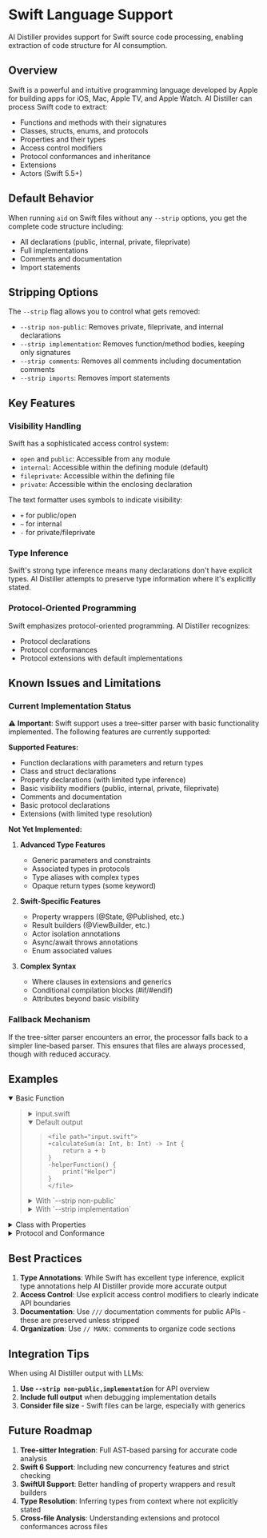 # Swift Language Support

AI Distiller provides support for Swift source code processing, enabling extraction of code structure for AI consumption.

## Overview

Swift is a powerful and intuitive programming language developed by Apple for building apps for iOS, Mac, Apple TV, and Apple Watch. AI Distiller can process Swift code to extract:

- Functions and methods with their signatures
- Classes, structs, enums, and protocols
- Properties and their types
- Access control modifiers
- Protocol conformances and inheritance
- Extensions
- Actors (Swift 5.5+)

## Default Behavior

When running `aid` on Swift files without any `--strip` options, you get the complete code structure including:

- All declarations (public, internal, private, fileprivate)
- Full implementations
- Comments and documentation
- Import statements

## Stripping Options

The `--strip` flag allows you to control what gets removed:

- `--strip non-public`: Removes private, fileprivate, and internal declarations
- `--strip implementation`: Removes function/method bodies, keeping only signatures
- `--strip comments`: Removes all comments including documentation comments
- `--strip imports`: Removes import statements

## Key Features

### Visibility Handling

Swift has a sophisticated access control system:
- `open` and `public`: Accessible from any module
- `internal`: Accessible within the defining module (default)
- `fileprivate`: Accessible within the defining file
- `private`: Accessible within the enclosing declaration

The text formatter uses symbols to indicate visibility:
- `+` for public/open
- `~` for internal
- `-` for private/fileprivate

### Type Inference

Swift's strong type inference means many declarations don't have explicit types. AI Distiller attempts to preserve type information where it's explicitly stated.

### Protocol-Oriented Programming

Swift emphasizes protocol-oriented programming. AI Distiller recognizes:
- Protocol declarations
- Protocol conformances
- Protocol extensions with default implementations

## Known Issues and Limitations

### Current Implementation Status

⚠️ **Important**: Swift support uses a tree-sitter parser with basic functionality implemented. The following features are currently supported:

**Supported Features:**
- Function declarations with parameters and return types
- Class and struct declarations
- Property declarations (with limited type inference)
- Basic visibility modifiers (public, internal, private, fileprivate)
- Comments and documentation
- Basic protocol declarations
- Extensions (with limited type resolution)

**Not Yet Implemented:**
1. **Advanced Type Features**
   - Generic parameters and constraints
   - Associated types in protocols
   - Type aliases with complex types
   - Opaque return types (some keyword)

2. **Swift-Specific Features**
   - Property wrappers (@State, @Published, etc.)
   - Result builders (@ViewBuilder, etc.)
   - Actor isolation annotations
   - Async/await throws annotations
   - Enum associated values

3. **Complex Syntax**
   - Where clauses in extensions and generics
   - Conditional compilation blocks (#if/#endif)
   - Attributes beyond basic visibility

### Fallback Mechanism

If the tree-sitter parser encounters an error, the processor falls back to a simpler line-based parser. This ensures that files are always processed, though with reduced accuracy.

## Examples

<details open><summary>Basic Function</summary><blockquote>
  <details><summary>input.swift</summary><blockquote>
    
```swift
public func calculateSum(a: Int, b: Int) -> Int {
    return a + b
}

private func helperFunction() {
    print("Helper")
}
```
    
  </blockquote></details>
  <details open><summary>Default output</summary><blockquote>
    
```
<file path="input.swift">
+calculateSum(a: Int, b: Int) -> Int {
    return a + b
}
-helperFunction() {
    print("Helper")
}
</file>
```
    
  </blockquote></details>
  <details><summary>With `--strip non-public`</summary><blockquote>
    
```
<file path="input.swift">
+calculateSum(a: Int, b: Int) -> Int {
    return a + b
}
</file>
```
    
  </blockquote></details>
  <details><summary>With `--strip implementation`</summary><blockquote>
    
```
<file path="input.swift">
+calculateSum(a: Int, b: Int) -> Int
-helperFunction()
</file>
```
    
  </blockquote></details>
</blockquote></details>

<details><summary>Class with Properties</summary><blockquote>
  <details><summary>User.swift</summary><blockquote>
    
```swift
public class User {
    public let id: String
    private var name: String
    internal var email: String?
    
    public init(id: String, name: String) {
        self.id = id
        self.name = name
    }
    
    public func updateName(_ newName: String) {
        self.name = newName
    }
    
    private func validate() -> Bool {
        return !name.isEmpty
    }
}
```
    
  </blockquote></details>
  <details open><summary>Default output</summary><blockquote>
    
```
<file path="User.swift">
+class User {
    +let id: String
    -var name: String
    ~var email: String?
    
    +init(id: String, name: String) {
        self.id = id
        self.name = name
    }
    
    +updateName(_ newName: String) {
        self.name = newName
    }
    
    -validate() -> Bool {
        return !name.isEmpty
    }
}
</file>
```
    
  </blockquote></details>
  <details><summary>With `--strip non-public,implementation`</summary><blockquote>
    
```
<file path="User.swift">
+class User {
    +let id: String
    
    +init(id: String, name: String)
    +updateName(_ newName: String)
}
</file>
```
    
  </blockquote></details>
</blockquote></details>

<details><summary>Protocol and Conformance</summary><blockquote>
  <details><summary>Drawable.swift</summary><blockquote>
    
```swift
public protocol Drawable {
    func draw()
    var color: String { get set }
}

public struct Circle: Drawable {
    public var radius: Double
    public var color: String
    
    public func draw() {
        print("Drawing circle with radius \(radius)")
    }
}
```
    
  </blockquote></details>
  <details open><summary>Default output</summary><blockquote>
    
```
<file path="Drawable.swift">
+protocol Drawable {
    func draw()
    var color: String { get set }
}

+struct Circle: Drawable {
    +var radius: Double
    +var color: String
    
    +draw() {
        print("Drawing circle with radius \(radius)")
    }
}
</file>
```
    
  </blockquote></details>
</blockquote></details>

## Best Practices

1. **Type Annotations**: While Swift has excellent type inference, explicit type annotations help AI Distiller provide more accurate output
2. **Access Control**: Use explicit access control modifiers to clearly indicate API boundaries
3. **Documentation**: Use `///` documentation comments for public APIs - these are preserved unless stripped
4. **Organization**: Use `// MARK:` comments to organize code sections

## Integration Tips

When using AI Distiller output with LLMs:

1. **Use `--strip non-public,implementation`** for API overview
2. **Include full output** when debugging implementation details
3. **Consider file size** - Swift files can be large, especially with generics

## Future Roadmap

1. **Tree-sitter Integration**: Full AST-based parsing for accurate code analysis
2. **Swift 6 Support**: Including new concurrency features and strict checking
3. **SwiftUI Support**: Better handling of property wrappers and result builders
4. **Type Resolution**: Inferring types from context where not explicitly stated
5. **Cross-file Analysis**: Understanding extensions and protocol conformances across files